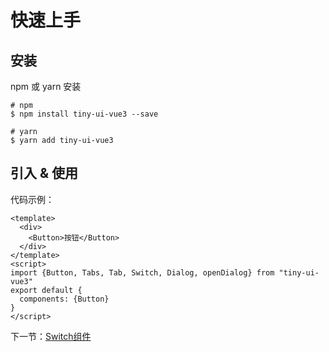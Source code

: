 # 快速上手
## 安装
npm 或 yarn 安装
```
# npm
$ npm install tiny-ui-vue3 --save

# yarn
$ yarn add tiny-ui-vue3
```

## 引入 & 使用
代码示例：
```
<template>
  <div>
    <Button>按钮</Button>
  </div>
</template>
<script>
import {Button, Tabs, Tab, Switch, Dialog, openDialog} from "tiny-ui-vue3"
export default {
  components: {Button}
}
</script>
```

下一节：[Switch组件](#/doc/switch)